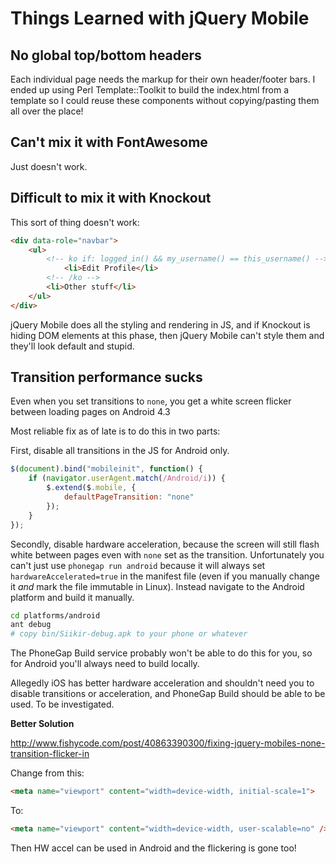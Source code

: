 # Things Learned with jQuery Mobile

## No global top/bottom headers

Each individual page needs the markup for their own header/footer bars. I ended up using Perl Template::Toolkit to build the index.html from a template so I could reuse these components without copying/pasting them all over the place!

## Can't mix it with FontAwesome

Just doesn't work.

## Difficult to mix it with Knockout

This sort of thing doesn't work:

```html
<div data-role="navbar">
	<ul>
		<!-- ko if: logged_in() && my_username() == this_username() -->
			<li>Edit Profile</li>
		<!-- /ko -->
		<li>Other stuff</li>
	</ul>
</div>
```

jQuery Mobile does all the styling and rendering in JS, and if Knockout is hiding DOM elements at this phase, then jQuery Mobile can't style them and they'll look default and stupid.

## Transition performance sucks

Even when you set transitions to `none`, you get a white screen flicker between loading pages on Android 4.3

Most reliable fix as of late is to do this in two parts:

First, disable all transitions in the JS for Android only.

```javascript
$(document).bind("mobileinit", function() {
	if (navigator.userAgent.match(/Android/i)) {
		$.extend($.mobile, {
			defaultPageTransition: "none"
		});
	}
});
```

Secondly, disable hardware acceleration, because the screen will still flash white between pages even with `none` set as the transition. Unfortunately you can't just use `phonegap run android` because it will always set `hardwareAccelerated=true` in the manifest file (even if you manually change it *and* mark the file immutable in Linux). Instead navigate to the Android platform and build it manually.

```bash
cd platforms/android
ant debug
# copy bin/Siikir-debug.apk to your phone or whatever
```

The PhoneGap Build service probably won't be able to do this for you, so for Android you'll always need to build locally.

Allegedly iOS has better hardware acceleration and shouldn't need you to disable transitions or acceleration, and PhoneGap Build should be able to be used. To be investigated.

**Better Solution**

http://www.fishycode.com/post/40863390300/fixing-jquery-mobiles-none-transition-flicker-in

Change from this:

```html
<meta name="viewport" content="width=device-width, initial-scale=1">
```

To:

```html
<meta name="viewport" content="width=device-width, user-scalable=no" />
```

Then HW accel can be used in Android and the flickering is gone too!